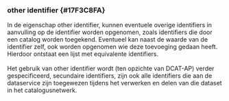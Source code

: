 ### other identifier {#17F3C8FA}
In de eigenschap other identifier, kunnen eventuele overige identifiers in aanvulling op de identifier worden opgenomen, zoals identifiers die door een catalog worden toegekend. Eventueel kan naast de waarde van de identifier zelf, ook worden opgenomen wie deze toevoeging gedaan heeft. Hierdoor ontstaat een lijst met equivalente identifiers.
<br/>
<br/>
Het gebruik van other identifier wordt (ten opzichte van DCAT-AP) verder gespecificeerd, secundaire identifiers, zijn ook alle identifiers die aan de dataservice zijn toegewezen tijdens het verwerken en delen van die dataset in het catalogusnetwerk.
